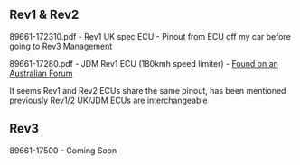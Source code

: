 ## Rev1 & Rev2
89661-172310.pdf - Rev1 UK spec ECU - Pinout from ECU off my car before going to Rev3 Management

89661-17280.pdf - JDM Rev1 ECU (180kmh speed limiter) - [Found on an Australian Forum](https://www.toymods.org.au/forums/threads/60816-SW20-jdm-3sge-pinout-WHAT!-No-G-pin-(D8-or-D-instead)-huh-updated-with-pics/page2)

It seems Rev1 and Rev2 ECUs share the same pinout, has been mentioned previously Rev1/2 UK/JDM ECUs are interchangeable

## Rev3
89661-17500 - Coming Soon
